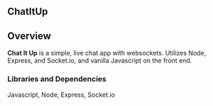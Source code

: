 


## ChatItUp

## Overview

**Chat It Up** is a simple, live chat app with websockets. Utilizes Node, Express, and Socket.io, and vanilla Javascript on the front end.


### Libraries and Dependencies
Javascript, Node, Express, Socket.io 

<br>

